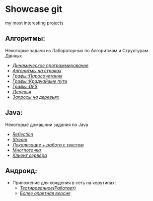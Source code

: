 # Showcase git
my most interesting projects

## Алгоритмы:
Некоторые задачи из Лабораторных по Алгоритмам и Структурам Данных
- *[Динамическое программирование](https://github.com/Kariel-Myrr/showcaseGit/blob/main/algo/Brackets.java)*
- *[Алгоритмы на строках](https://github.com/Kariel-Myrr/showcaseGit/blob/main/algo/FastStringSearch.java)*
- *[Графы::Паросочетания](https://github.com/Kariel-Myrr/showcaseGit/blob/main/algo/Matching.java)*
- *[Графы::Крадчайшие пути](https://github.com/Kariel-Myrr/showcaseGit/blob/main/algo/NegativeCycle.java)*
- *[Графы::DFS](https://github.com/Kariel-Myrr/showcaseGit/blob/main/algo/Bridges.java)*
- *[Деревья](https://github.com/Kariel-Myrr/showcaseGit/blob/main/algo/SumTree.java)*
- *[Запросы на деревьях](https://github.com/Kariel-Myrr/showcaseGit/blob/main/algo/LCA.java)*

## Java:
Некоторые домашнии задания по Java
- *[Reflection](https://github.com/Kariel-Myrr/showcaseGit/blob/main/java-advanced/java-solutions/info/kgeorgiy/ja/antonov/implementor/main/Implementor.java)*
- *[Stream](https://github.com/Kariel-Myrr/showcaseGit/blob/main/java-advanced/java-solutions/info/kgeorgiy/ja/antonov/student/StudentDB.java)*
- *[Локализацие + работа с текстом](https://github.com/Kariel-Myrr/showcaseGit/tree/main/java-advanced/java-solutions/info/kgeorgiy/ja/antonov/text)*
- *[Многпоточка](https://github.com/Kariel-Myrr/showcaseGit/tree/main/java-advanced/java-solutions/info/kgeorgiy/ja/antonov/concurrent)*
- *[Клиент сервера](https://github.com/Kariel-Myrr/showcaseGit/tree/main/java-advanced/java-solutions/info/kgeorgiy/ja/antonov/hello)*


## Андроид:
- Приложение для хождения в сеть на корутинах:
  - *[Тестированное(Работает)](https://github.com/Kariel-Myrr/showcaseGit/tree/main/android/pure-tested/network_app)*
  - *[Более опрятная версия](https://github.com/Kariel-Myrr/showcaseGit/tree/main/android/cleaned-no_tests/network_app)*


